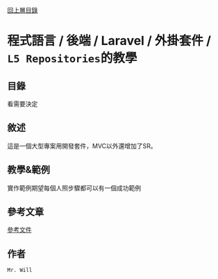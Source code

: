 [回上層目錄](../README.md)

# 程式語言 / 後端 / Laravel / 外掛套件 / `L5 Repositories`的教學

## **目錄**
看需要決定

## **敘述**
這是一個大型專案用開發套件，MVC以外還增加了SR。

## **教學&範例**
實作範例期望每個人照步驟都可以有一個成功範例

## **參考文章**
[參考文件](網址)

## **作者**
`Mr. Will`
